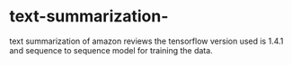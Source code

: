 # text-summarization-
text summarization of amazon reviews
the tensorflow version used is 1.4.1 and sequence to sequence model for training the data.
